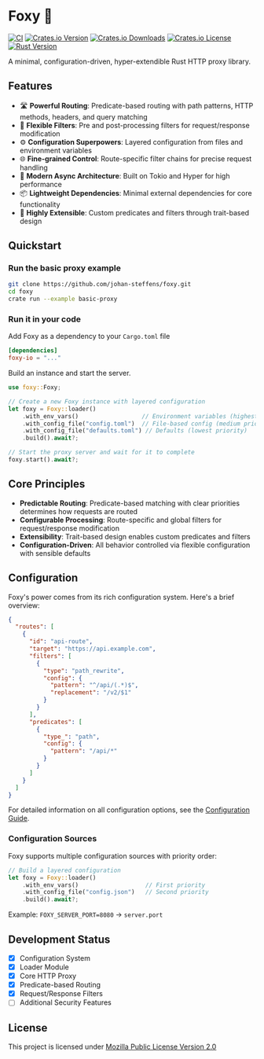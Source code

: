 # Foxy 🦊

[![CI](https://img.shields.io/github/actions/workflow/status/johan-steffens/foxy/publish.yml)](https://github.com/johan-steffens/foxy/actions/workflows/publish.yml)
[![Crates.io Version](https://img.shields.io/crates/v/foxy-io)](https://crates.io/crates/foxy-io)
[![Crates.io Downloads](https://img.shields.io/crates/d/foxy-io?style=flat-square)](https://crates.io/crates/foxy-io)
[![Crates.io License](https://img.shields.io/github/license/johan-steffens/foxy)](https://github.com/johan-steffens/foxy/blob/main/LICENSE.md)
[![Rust Version](https://img.shields.io/badge/rust-1.70%2B-blue?style=flat-square)](https://blog.rust-lang.org/2023/06/01/Rust-1.70.0.html)

A minimal, configuration-driven, hyper-extendible Rust HTTP proxy library.

## Features

- 🛣️ **Powerful Routing**: Predicate-based routing with path patterns, HTTP methods, headers, and query matching
- 🔄 **Flexible Filters**: Pre and post-processing filters for request/response modification
- ⚙️ **Configuration Superpowers**: Layered configuration from files and environment variables
- 🌐 **Fine-grained Control**: Route-specific filter chains for precise request handling
- 🚀 **Modern Async Architecture**: Built on Tokio and Hyper for high performance
- 📦 **Lightweight Dependencies**: Minimal external dependencies for core functionality
- 🧩 **Highly Extensible**: Custom predicates and filters through trait-based design

## Quickstart

### Run the basic proxy example

```bash
git clone https://github.com/johan-steffens/foxy.git
cd foxy
crate run --example basic-proxy
```

### Run it in your code

Add Foxy as a dependency to your `Cargo.toml` file
```toml
[dependencies]
foxy-io = "..."
```

Build an instance and start the server.

```rust
use foxy::Foxy;

// Create a new Foxy instance with layered configuration
let foxy = Foxy::loader()
    .with_env_vars()                  // Environment variables (highest priority)
    .with_config_file("config.toml")  // File-based config (medium priority)
    .with_config_file("defaults.toml") // Defaults (lowest priority)
    .build().await?;

// Start the proxy server and wait for it to complete
foxy.start().await?;
```

## Core Principles

- **Predictable Routing**: Predicate-based matching with clear priorities determines how requests are routed
- **Configurable Processing**: Route-specific and global filters for request/response modification
- **Extensibility**: Trait-based design enables custom predicates and filters
- **Configuration-Driven**: All behavior controlled via flexible configuration with sensible defaults

## Configuration

Foxy's power comes from its rich configuration system. Here's a brief overview:

```json
{
  "routes": [
    {
      "id": "api-route",
      "target": "https://api.example.com",
      "filters": [
        {
          "type": "path_rewrite",
          "config": {
            "pattern": "^/api/(.*)$",
            "replacement": "/v2/$1"
          }
        }
      ],
      "predicates": [
        {
          "type_": "path",
          "config": {
            "pattern": "/api/*"
          }
        }
      ]
    }
  ]
}
```

For detailed information on all configuration options, see the [Configuration Guide](./CONFIGURATION.md).

### Configuration Sources

Foxy supports multiple configuration sources with priority order:

```rust
// Build a layered configuration
let foxy = Foxy::loader()
    .with_env_vars()                   // First priority
    .with_config_file("config.json")   // Second priority
    .build().await?;
```

Example: `FOXY_SERVER_PORT=8080` → `server.port`

## Development Status

- [x] Configuration System
- [x] Loader Module
- [x] Core HTTP Proxy
- [x] Predicate-based Routing
- [x] Request/Response Filters
- [ ] Additional Security Features

## License

This project is licensed under [Mozilla Public License Version 2.0](LICENSE.md)